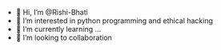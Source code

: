 - 👋 Hi, I’m @Rishi-Bhati
- 👀 I’m interested in python programming and ethical hacking
- 🌱 I’m currently learning ...
- 💞️ I’m looking to collaboration

<!---
Rishi-Bhati/Rishi-Bhati is a ✨ special ✨ repository because its `README.md` (this file) appears on your GitHub profile.
You can click the Preview link to take a look at your changes.
--->
